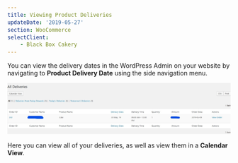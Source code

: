 ```yaml
---
title: Viewing Product Deliveries
updateDate: '2019-05-27'
section: WooCommerce
selectClient:
    - Black Box Cakery
---
```


You can view the delivery dates in the WordPress Admin on your website by navigating to **Product Delivery Date** using the side navigation menu.

![](../img/cms/view_deliveries.jpg)

Here you can view all of your deliveries, as well as view them in a **Calendar View**.
